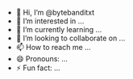 - 👋 Hi, I’m @bytebanditxt
- 👀 I’m interested in ...
- 🌱 I’m currently learning ...
- 💞️ I’m looking to collaborate on ...
- 📫 How to reach me ...
- 😄 Pronouns: ...
- ⚡ Fun fact: ...

<!---
bytebanditxt/bytebanditxt is a ✨ special ✨ repository because its `README.md` (this file) appears on your GitHub profile.
You can click the Preview link to take a look at your changes.
--->
